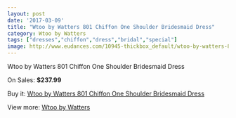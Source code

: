 ```yaml
---
layout: post
date: '2017-03-09'
title: "Wtoo by Watters 801 Chiffon One Shoulder Bridesmaid Dress"
category: Wtoo by Watters 
tags: ["dresses","chiffon","dress","bridal","special"]
image: http://www.eudances.com/10945-thickbox_default/wtoo-by-watters-801-chiffon-one-shoulder-bridesmaid-dress.jpg
---
```

Wtoo by Watters 801 Chiffon One Shoulder Bridesmaid Dress

On Sales: **$237.99**
<a href="https://www.eudances.com/en/wtoo-by-watters/3494-wtoo-by-watters-801-chiffon-one-shoulder-bridesmaid-dress.html"><amp-img layout="responsive" width="600" height="600" src="//www.eudances.com/10945-thickbox_default/wtoo-by-watters-801-chiffon-one-shoulder-bridesmaid-dress.jpg" alt="Wtoo by Watters 801 Chiffon One Shoulder Bridesmaid Dress 0" /></a>
<a href="https://www.eudances.com/en/wtoo-by-watters/3494-wtoo-by-watters-801-chiffon-one-shoulder-bridesmaid-dress.html"><amp-img layout="responsive" width="600" height="600" src="//www.eudances.com/10947-thickbox_default/wtoo-by-watters-801-chiffon-one-shoulder-bridesmaid-dress.jpg" alt="Wtoo by Watters 801 Chiffon One Shoulder Bridesmaid Dress 1" /></a>
<a href="https://www.eudances.com/en/wtoo-by-watters/3494-wtoo-by-watters-801-chiffon-one-shoulder-bridesmaid-dress.html"><amp-img layout="responsive" width="600" height="600" src="//www.eudances.com/10946-thickbox_default/wtoo-by-watters-801-chiffon-one-shoulder-bridesmaid-dress.jpg" alt="Wtoo by Watters 801 Chiffon One Shoulder Bridesmaid Dress 2" /></a>

Buy it: [Wtoo by Watters 801 Chiffon One Shoulder Bridesmaid Dress](https://www.eudances.com/en/wtoo-by-watters/3494-wtoo-by-watters-801-chiffon-one-shoulder-bridesmaid-dress.html "Wtoo by Watters 801 Chiffon One Shoulder Bridesmaid Dress")

View more: [Wtoo by Watters ](https://www.eudances.com/en/67-wtoo-by-watters "Wtoo by Watters ")